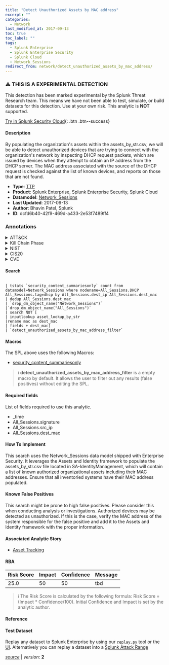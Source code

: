 ```yaml
---
title: "Detect Unauthorized Assets by MAC address"
excerpt: ""
categories:
  - Network
last_modified_at: 2017-09-13
toc: true
toc_label: ""
tags:
  - Splunk Enterprise
  - Splunk Enterprise Security
  - Splunk Cloud
  - Network_Sessions
redirect_from: network/detect_unauthorized_assets_by_mac_address/
---
```


### :warning: THIS IS A EXPERIMENTAL DETECTION
This detection has been marked experimental by the Splunk Threat Research team. This means we have not been able to test, simulate, or build datasets for this detection. Use at your own risk. This analytic is **NOT** supported.


[Try in Splunk Security Cloud](https://www.splunk.com/en_us/cyber-security.html){: .btn .btn--success}

#### Description

By populating the organization&#39;s assets within the assets_by_str.csv, we will be able to detect unauthorized devices that are trying to connect with the organization&#39;s network by inspecting DHCP request packets, which are issued by devices when they attempt to obtain an IP address from the DHCP server. The MAC address associated with the source of the DHCP request is checked against the list of known devices, and reports on those that are not found.

- **Type**: [TTP](https://github.com/splunk/security_content/wiki/Detection-Analytic-Types)
- **Product**: Splunk Enterprise, Splunk Enterprise Security, Splunk Cloud
- **Datamodel**: [Network_Sessions](https://docs.splunk.com/Documentation/CIM/latest/User/NetworkSessions)
- **Last Updated**: 2017-09-13
- **Author**: Bhavin Patel, Splunk
- **ID**: dcfd6b40-42f9-469d-a433-2e53f7489ff4

### Annotations
<details>
  <summary>ATT&CK</summary>

<div markdown="1">
</div>
</details>


<details>
  <summary>Kill Chain Phase</summary>

<div markdown="1">

* Reconnaissance
* Delivery
* Actions on Objectives


</div>
</details>


<details>
  <summary>NIST</summary>

<div markdown="1">

* ID.AM
* PR.DS



</div>
</details>

<details>
  <summary>CIS20</summary>

<div markdown="1">

* CIS 1



</div>
</details>

<details>
  <summary>CVE</summary>

<div markdown="1">


</div>
</details>


#### Search

```

| tstats `security_content_summariesonly` count from datamodel=Network_Sessions where nodename=All_Sessions.DHCP All_Sessions.tag=dhcp by All_Sessions.dest_ip All_Sessions.dest_mac 
| dedup All_Sessions.dest_mac
| `drop_dm_object_name("Network_Sessions")`
|`drop_dm_object_name("All_Sessions")` 
| search NOT [
| inputlookup asset_lookup_by_str 
|rename mac as dest_mac 
| fields + dest_mac] 
| `detect_unauthorized_assets_by_mac_address_filter`
```

#### Macros
The SPL above uses the following Macros:
* [security_content_summariesonly](https://github.com/splunk/security_content/blob/develop/macros/security_content_summariesonly.yml)

> :information_source:
> **detect_unauthorized_assets_by_mac_address_filter** is a empty macro by default. It allows the user to filter out any results (false positives) without editing the SPL.



#### Required fields
List of fields required to use this analytic.
* _time
* All_Sessions.signature
* All_Sessions.src_ip
* All_Sessions.dest_mac



#### How To Implement
This search uses the Network_Sessions data model shipped with Enterprise Security. It leverages the Assets and Identity framework to populate the assets_by_str.csv file located in SA-IdentityManagement, which will contain a list of known authorized organizational assets including their MAC addresses. Ensure that all inventoried systems have their MAC address populated.
#### Known False Positives
This search might be prone to high false positives. Please consider this when conducting analysis or investigations. Authorized devices may be detected as unauthorized. If this is the case, verify the MAC address of the system responsible for the false positive and add it to the Assets and Identity framework with the proper information.

#### Associated Analytic Story
* [Asset Tracking](/stories/asset_tracking)




#### RBA

| Risk Score  | Impact      | Confidence   | Message      |
| ----------- | ----------- |--------------|--------------|
| 25.0 | 50 | 50 | tbd |


> :information_source:
> The Risk Score is calculated by the following formula: Risk Score = (Impact * Confidence/100). Initial Confidence and Impact is set by the analytic author.


#### Reference


#### Test Dataset
Replay any dataset to Splunk Enterprise by using our [`replay.py`](https://github.com/splunk/attack_data#using-replaypy) tool or the [UI](https://github.com/splunk/attack_data#using-ui).
Alternatively you can replay a dataset into a [Splunk Attack Range](https://github.com/splunk/attack_range#replay-dumps-into-attack-range-splunk-server)




[*source*](https://github.com/splunk/security_content/tree/develop/detections/experimental/network/detect_unauthorized_assets_by_mac_address.yml) \| *version*: **2**